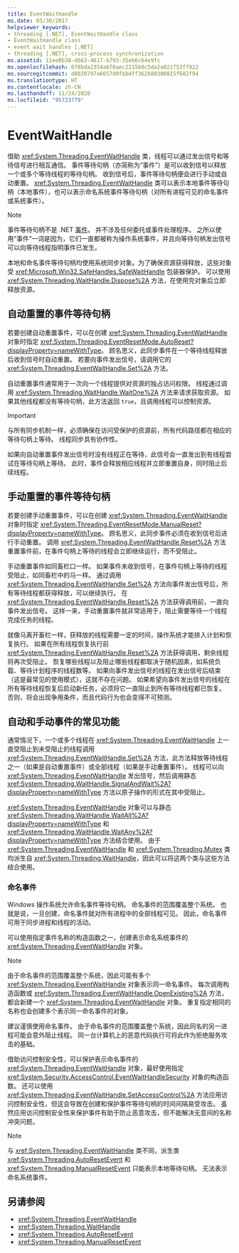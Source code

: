 ```yaml
---
title: EventWaitHandle
ms.date: 03/30/2017
helpviewer_keywords:
- threading [.NET], EventWaitHandle class
- EventWaitHandle class
- event wait handles [.NET]
- threading [.NET], cross-process synchronization
ms.assetid: 11ee0b38-d663-4617-b793-35eb6c64e9fc
ms.openlocfilehash: 078bda2354a6f0aec2215b0c5da2a021f53ff922
ms.sourcegitcommit: d8020797a6657d0fbbdff362b80300815f682f94
ms.translationtype: HT
ms.contentlocale: zh-CN
ms.lasthandoff: 11/24/2020
ms.locfileid: "95723779"
---
```

# <a name="eventwaithandle"></a>EventWaitHandle

借助 <xref:System.Threading.EventWaitHandle> 类，线程可以通过发出信号和等待信号进行相互通信。 事件等待句柄（亦简称为“事件”）是可以收到信号以释放一个或多个等待线程的等待句柄。 收到信号后，事件等待句柄便会进行手动或自动重置。 <xref:System.Threading.EventWaitHandle> 类可以表示本地事件等待句柄（本地事件），也可以表示命名系统事件等待句柄（对所有进程可见的命名事件或系统事件）。  
  
> [!NOTE]
> 事件等待句柄不是 .NET [事件](../events/index.md)。 并不涉及任何委托或事件处理程序。 之所以使用“事件”一词是因为，它们一直都被称为操作系统事件，并且向等待句柄发出信号可以向等待线程指明事件已发生。  
  
 本地和命名事件等待句柄均使用系统同步对象。为了确保资源获得释放，这些对象受 <xref:Microsoft.Win32.SafeHandles.SafeWaitHandle> 包装器保护。 可以使用 <xref:System.Threading.WaitHandle.Dispose%2A> 方法，在使用完对象后立即释放资源。  
  
## <a name="event-wait-handles-that-reset-automatically"></a>自动重置的事件等待句柄  

 若要创建自动重置事件，可以在创建 <xref:System.Threading.EventWaitHandle> 对象时指定 <xref:System.Threading.EventResetMode.AutoReset?displayProperty=nameWithType>。 顾名思义，此同步事件在一个等待线程释放后收到信号时自动重置。 若要向事件发出信号，请调用它的 <xref:System.Threading.EventWaitHandle.Set%2A> 方法。  
  
 自动重置事件通常用于一次向一个线程提供对资源的独占访问权限。 线程通过调用 <xref:System.Threading.WaitHandle.WaitOne%2A> 方法来请求获取资源。 如果其他线程都没有等待句柄，此方法返回 `true`，且调用线程可以控制资源。  
  
> [!IMPORTANT]
> 与所有同步机制一样，必须确保在访问受保护的资源前，所有代码路径都在相应的等待句柄上等待。 线程同步具有协作性。  
  
 如果向自动重置事件发出信号时没有线程正在等待，此信号会一直发出到有线程尝试在等待句柄上等待。 此时，事件会释放相应线程并立即重置自身，同时阻止后续线程。  
  
## <a name="event-wait-handles-that-reset-manually"></a>手动重置的事件等待句柄  

 若要创建手动重置事件，可以在创建 <xref:System.Threading.EventWaitHandle> 对象时指定 <xref:System.Threading.EventResetMode.ManualReset?displayProperty=nameWithType>。 顾名思义，此同步事件必须在收到信号后进行手动重置。 调用 <xref:System.Threading.EventWaitHandle.Reset%2A> 方法重置事件前，在事件句柄上等待的线程会立即继续运行，而不受阻止。  
  
 手动重置事件如同畜栏口一样。 如果事件未收到信号，在事件句柄上等待的线程受阻止，如同畜栏中的马一样。 通过调用 <xref:System.Threading.EventWaitHandle.Set%2A> 方法向事件发出信号后，所有等待线程都获得释放，可以继续执行。 在 <xref:System.Threading.EventWaitHandle.Reset%2A> 方法获得调用前，一直向事件发出信号。 这样一来，手动重置事件就非常适用于，阻止需要等待一个线程完成任务的线程。  
  
 就像马离开畜栏一样，获释放的线程需要一定的时间，操作系统才能排入计划和恢复执行。 如果在所有线程恢复执行前 <xref:System.Threading.EventWaitHandle.Reset%2A> 方法获得调用，剩余线程将再次受阻止。 恢复哪些线程以及阻止哪些线程都取决于随机因素，如系统负载、等待计划程序的线程数等。 如果向事件发出信号的线程在发出信号后结束（这是最常见的使用模式），这就不存在问题。 如果希望向事件发出信号的线程在所有等待线程恢复后启动新任务，必须将它一直阻止到所有等待线程都已恢复。 否则，将会出现争用条件，而且代码行为也会变得不可预测。  
  
## <a name="features-common-to-automatic-and-manual-events"></a>自动和手动事件的常见功能  

 通常情况下，一个或多个线程在 <xref:System.Threading.EventWaitHandle> 上一直受阻止到未受阻止的线程调用 <xref:System.Threading.EventWaitHandle.Set%2A> 方法，此方法释放等待线程之一（如果是自动重置事件）或全部线程（如果是手动重置事件）。 线程可以向 <xref:System.Threading.EventWaitHandle> 发出信号，然后调用静态 <xref:System.Threading.WaitHandle.SignalAndWait%2A?displayProperty=nameWithType> 方法以原子操作的形式在其中受阻止。  
  
 <xref:System.Threading.EventWaitHandle> 对象可以与静态 <xref:System.Threading.WaitHandle.WaitAll%2A?displayProperty=nameWithType> 和 <xref:System.Threading.WaitHandle.WaitAny%2A?displayProperty=nameWithType> 方法结合使用。 由于 <xref:System.Threading.EventWaitHandle> 和 <xref:System.Threading.Mutex> 类均派生自 <xref:System.Threading.WaitHandle>，因此可以将这两个类与这些方法结合使用。  
  
### <a name="named-events"></a>命名事件  

 Windows 操作系统允许命名事件等待句柄。 命名事件的范围覆盖整个系统。 也就是说，一旦创建，命名事件就对所有进程中的全部线程可见。 因此，命名事件可用于同步进程和线程的活动。  
  
 可以使用指定事件名称的构造函数之一，创建表示命名系统事件的 <xref:System.Threading.EventWaitHandle> 对象。  
  
> [!NOTE]
> 由于命名事件的范围覆盖整个系统，因此可能有多个 <xref:System.Threading.EventWaitHandle> 对象表示同一命名事件。 每次调用构造函数或 <xref:System.Threading.EventWaitHandle.OpenExisting%2A> 方法，都会新建一个 <xref:System.Threading.EventWaitHandle> 对象。 重复指定相同的名称也会创建多个表示同一命名事件的对象。  
  
 建议谨慎使用命名事件。 由于命名事件的范围覆盖整个系统，因此同名的另一进程可能会意外阻止线程。 同一台计算机上的恶意代码执行可将此作为拒绝服务攻击的基础。  
  
 借助访问控制安全性，可以保护表示命名事件的 <xref:System.Threading.EventWaitHandle> 对象，最好使用指定 <xref:System.Security.AccessControl.EventWaitHandleSecurity> 对象的构造函数。 还可以使用 <xref:System.Threading.EventWaitHandle.SetAccessControl%2A> 方法应用访问控制安全性，但这会导致在创建和保护事件等待句柄的时间间隔易受攻击。 虽然应用访问控制安全性来保护事件有助于防止恶意攻击，但不能解决无意间的名称冲突问题。  
  
> [!NOTE]
> 与 <xref:System.Threading.EventWaitHandle> 类不同，派生类 <xref:System.Threading.AutoResetEvent> 和 <xref:System.Threading.ManualResetEvent> 只能表示本地等待句柄。 无法表示命名系统事件。  
  
## <a name="see-also"></a>另请参阅

- <xref:System.Threading.EventWaitHandle>
- <xref:System.Threading.WaitHandle>
- <xref:System.Threading.AutoResetEvent>
- <xref:System.Threading.ManualResetEvent>
